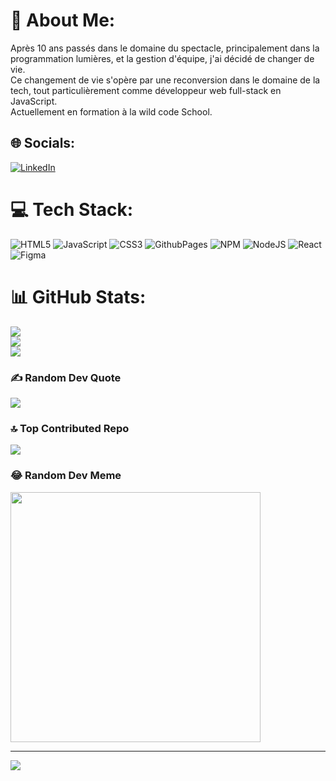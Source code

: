 # 💫 About Me:
Après 10 ans passés dans le domaine du spectacle, principalement dans la programmation lumières, et la gestion d'équipe, j'ai décidé de changer de vie.<br>Ce changement de vie s'opère par une reconversion dans le domaine de la tech, tout particulièrement comme développeur web full-stack en JavaScript.<br>Actuellement en formation à la wild code School.


## 🌐 Socials:
[![LinkedIn](https://img.shields.io/badge/LinkedIn-%230077B5.svg?logo=linkedin&logoColor=white)](https://linkedin.com/in/https://www.linkedin.com/in/sacha-darras/) 

# 💻 Tech Stack:
![HTML5](https://img.shields.io/badge/html5-%23E34F26.svg?style=plastic&logo=html5&logoColor=white) ![JavaScript](https://img.shields.io/badge/javascript-%23323330.svg?style=plastic&logo=javascript&logoColor=%23F7DF1E) ![CSS3](https://img.shields.io/badge/css3-%231572B6.svg?style=plastic&logo=css3&logoColor=white) ![GithubPages](https://img.shields.io/badge/github%20pages-121013?style=plastic&logo=github&logoColor=white) ![NPM](https://img.shields.io/badge/NPM-%23CB3837.svg?style=plastic&logo=npm&logoColor=white) ![NodeJS](https://img.shields.io/badge/node.js-6DA55F?style=plastic&logo=node.js&logoColor=white) ![React](https://img.shields.io/badge/react-%2320232a.svg?style=plastic&logo=react&logoColor=%2361DAFB) ![Figma](https://img.shields.io/badge/figma-%23F24E1E.svg?style=plastic&logo=figma&logoColor=white)
# 📊 GitHub Stats:
![](https://github-readme-stats.vercel.app/api?username=@sachdarras&theme=highcontrast&hide_border=false&include_all_commits=true&count_private=true)<br/>
![](https://github-readme-streak-stats.herokuapp.com/?user=@sachdarras&theme=highcontrast&hide_border=false)<br/>
![](https://github-readme-stats.vercel.app/api/top-langs/?username=@sachdarras&theme=highcontrast&hide_border=false&include_all_commits=true&count_private=true&layout=compact)

### ✍️ Random Dev Quote
![](https://quotes-github-readme.vercel.app/api?type=horizontal&theme=tokyonight)

### 🔝 Top Contributed Repo
![](https://github-contributor-stats.vercel.app/api?username=@sachdarras&limit=5&theme=matrix&combine_all_yearly_contributions=true)

### 😂 Random Dev Meme
<img src='https://randommeme-five.vercel.app/' style="height: 400px;"/>

---
[![](https://visitcount.itsvg.in/api?id=@sachdarras&icon=9&color=4)](https://visitcount.itsvg.in)

<!-- Proudly created with GPRM ( https://gprm.itsvg.in ) -->